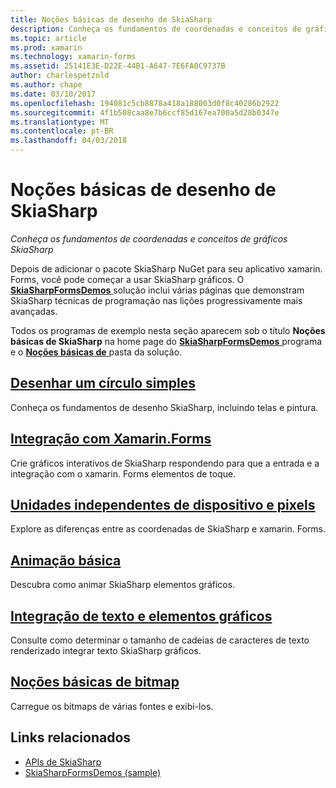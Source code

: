 ```yaml
---
title: Noções básicas de desenho de SkiaSharp
description: Conheça os fundamentos de coordenadas e conceitos de gráficos SkiaSharp
ms.topic: article
ms.prod: xamarin
ms.technology: xamarin-forms
ms.assetid: 25141E3E-D22E-44B1-A647-7E6FA0C9737B
author: charlespetzold
ms.author: chape
ms.date: 03/10/2017
ms.openlocfilehash: 194081c5cb8878a418a188003d0f8c40286b2922
ms.sourcegitcommit: 4f1b508caa8e7b6ccf85d167ea700a5d28b0347e
ms.translationtype: MT
ms.contentlocale: pt-BR
ms.lasthandoff: 04/03/2018
---
```

# <a name="skiasharp-drawing-basics"></a>Noções básicas de desenho de SkiaSharp

_Conheça os fundamentos de coordenadas e conceitos de gráficos SkiaSharp_

Depois de adicionar o pacote SkiaSharp NuGet para seu aplicativo xamarin. Forms, você pode começar a usar SkiaSharp gráficos. O [ **SkiaSharpFormsDemos** ](https://developer.xamarin.com/samples/xamarin-forms/SkiaSharpForms/Demos/) solução inclui várias páginas que demonstram SkiaSharp técnicas de programação nas lições progressivamente mais avançadas.

Todos os programas de exemplo nesta seção aparecem sob o título **Noções básicas de SkiaSharp** na home page do [ **SkiaSharpFormsDemos** ](https://developer.xamarin.com/samples/xamarin-forms/SkiaSharpForms/Demos/) programa e o [ **Noções básicas de** ](https://github.com/xamarin/xamarin-forms-samples/tree/master/SkiaSharpForms/SkiaSharpFormsDemos/SkiaSharpFormsDemos/SkiaSharpFormsDemos/Basics) pasta da solução.

## <a name="drawing-a-simple-circlecirclemd"></a>[Desenhar um círculo simples](circle.md)

Conheça os fundamentos de desenho SkiaSharp, incluindo telas e pintura.

## <a name="integrating-with-xamarinformsintegrationmd"></a>[Integração com Xamarin.Forms](integration.md)

Crie gráficos interativos de SkiaSharp respondendo para que a entrada e a integração com o xamarin. Forms elementos de toque.

## <a name="pixels-and-device-independent-unitspixelsmd"></a>[Unidades independentes de dispositivo e pixels](pixels.md)

Explore as diferenças entre as coordenadas de SkiaSharp e xamarin. Forms.

## <a name="basic-animationanimationmd"></a>[Animação básica](animation.md)

Descubra como animar SkiaSharp elementos gráficos.

## <a name="integrating-text-and-graphicstextmd"></a>[Integração de texto e elementos gráficos](text.md)

Consulte como determinar o tamanho de cadeias de caracteres de texto renderizado integrar texto SkiaSharp gráficos.

## <a name="bitmap-basicsbitmapsmd"></a>[Noções básicas de bitmap](bitmaps.md)

Carregue os bitmaps de várias fontes e exibi-los.


## <a name="related-links"></a>Links relacionados

- [APIs de SkiaSharp](https://developer.xamarin.com/api/root/SkiaSharp/)
- [SkiaSharpFormsDemos (sample)](https://developer.xamarin.com/samples/xamarin-forms/SkiaSharpForms/Demos/)
